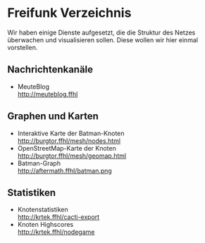 # Freifunk Verzeichnis

Wir haben einige Dienste aufgesetzt, die die Struktur des Netzes überwachen und visualisieren sollen. Diese wollen wir hier einmal vorstellen.

## Nachrichtenkanäle

 * MeuteBlog<br>
   <http://meuteblog.ffhl>

## Graphen und Karten

 * Interaktive Karte der Batman-Knoten<br>
   <http://burgtor.ffhl/mesh/nodes.html>
 * OpenStreetMap-Karte der Knoten<br>
   <http://burgtor.ffhl/mesh/geomap.html>
 * Batman-Graph<br>
   <http://aftermath.ffhl/batman.png>

## Statistiken

 * Knotenstatistiken<br>
   <http://krtek.ffhl/cacti-export>
 * Knoten Highscores<br>
   <http://krtek.ffhl/nodegame>
